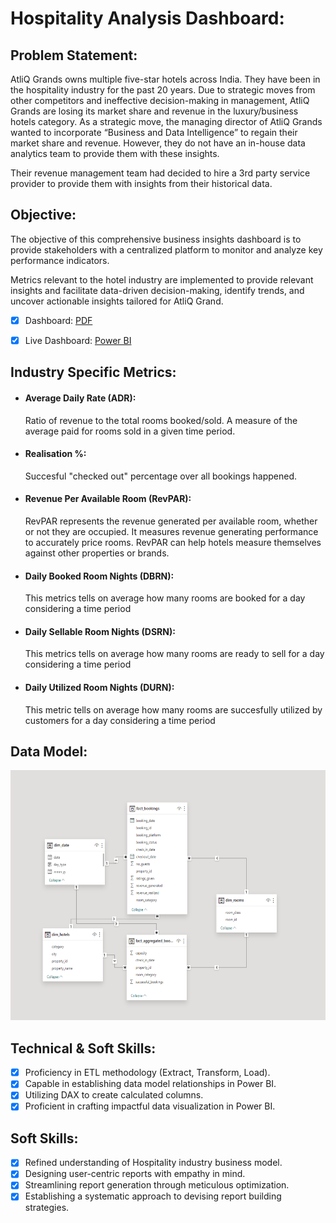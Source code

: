 # Hospitality Analysis Dashboard:

## Problem Statement:

AtliQ Grands owns multiple five-star hotels across India. They have been in the hospitality industry for the past 20 years. Due to strategic moves from other competitors and ineffective decision-making in management, AtliQ Grands are losing its market share and revenue in the luxury/business hotels category. As a strategic move, the managing director of AtliQ Grands wanted to incorporate “Business and Data Intelligence” to regain their market share and revenue. However, they do not have an in-house data analytics team to provide them with these insights.

Their revenue management team had decided to hire a 3rd party service provider to provide them with insights from their historical data.

## Objective:

The objective of this comprehensive business insights dashboard is to provide stakeholders with a centralized platform to monitor and analyze key performance indicators.

Metrics relevant to the hotel industry are implemented to provide relevant insights and facilitate data-driven decision-making, identify trends, and uncover actionable insights tailored for AtliQ Grand. 

- [x] Dashboard: [PDF](https://github.com/anisarsad/Hospitality_Analysis/blob/main/Hospitality_Analysis.pdf)
- [x] Live Dashboard: [Power BI](https://app.powerbi.com/view?r=eyJrIjoiNWMyMWRiNjEtZGIxNy00MTQxLWE5NGQtOTg2MTBiMzlmOWM5IiwidCI6ImM2ZTU0OWIzLTVmNDUtNDAzMi1hYWU5LWQ0MjQ0ZGM1YjJjNCJ9)


## Industry Specific Metrics:

- #### Average Daily Rate (ADR):
  Ratio of revenue to the total rooms booked/sold. A measure of the average paid for rooms sold in a given time period.
- #### Realisation %:
  Succesful "checked out" percentage over all bookings happened.
- #### Revenue Per Available Room (RevPAR):
  RevPAR represents the revenue generated per available room, whether or not they are occupied. It measures revenue generating performance to accurately price rooms. RevPAR can help hotels measure themselves against other properties or brands.
- #### Daily Booked Room Nights (DBRN):
  This metrics tells on average how many rooms are booked for a day considering a time period
- #### Daily Sellable Room Nights (DSRN):
  This metrics tells on average how many rooms are ready to sell for a day considering a time period
- #### Daily Utilized Room Nights (DURN):
  This metric tells on average how many rooms are succesfully utilized by customers for a day considering a time period

## Data Model:
<p align="center">
  <img src="https://github.com/anisarsad/Hospitality-Analysis/blob/main/Data%20Model.png" height="400">
</p>

## Technical & Soft Skills:
- [x]	Proficiency in ETL methodology (Extract, Transform, Load).
- [x]	Capable in establishing data model relationships in Power BI. 
- [x]	Utilizing DAX to create calculated columns.
- [x]	Proficient in crafting impactful data visualization in Power BI. 

## Soft Skills:
- [x]	Refined understanding of Hospitality industry business model. 
- [x]	Designing user-centric reports with empathy in mind.
- [x]	Streamlining report generation through meticulous optimization.
- [x]	Establishing a systematic approach to devising report building strategies.
